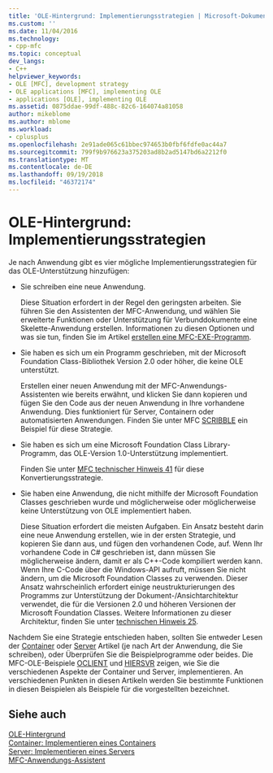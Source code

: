 ```yaml
---
title: 'OLE-Hintergrund: Implementierungsstrategien | Microsoft-Dokumentation'
ms.custom: ''
ms.date: 11/04/2016
ms.technology:
- cpp-mfc
ms.topic: conceptual
dev_langs:
- C++
helpviewer_keywords:
- OLE [MFC], development strategy
- OLE applications [MFC], implementing OLE
- applications [OLE], implementing OLE
ms.assetid: 0875ddae-99df-488c-82c6-164074a81058
author: mikeblome
ms.author: mblome
ms.workload:
- cplusplus
ms.openlocfilehash: 2e91ade065c61bbec974653b0fbf6fdfe0ac44a7
ms.sourcegitcommit: 799f9b976623a375203ad8b2ad5147bd6a2212f0
ms.translationtype: MT
ms.contentlocale: de-DE
ms.lasthandoff: 09/19/2018
ms.locfileid: "46372174"
---
```

# <a name="ole-background-implementation-strategies"></a>OLE-Hintergrund: Implementierungsstrategien

Je nach Anwendung gibt es vier mögliche Implementierungsstrategien für das OLE-Unterstützung hinzufügen:

- Sie schreiben eine neue Anwendung.

     Diese Situation erfordert in der Regel den geringsten arbeiten. Sie führen Sie den Assistenten der MFC-Anwendung, und wählen Sie erweiterte Funktionen oder Unterstützung für Verbunddokumente eine Skelette-Anwendung erstellen. Informationen zu diesen Optionen und was sie tun, finden Sie im Artikel [erstellen eine MFC-EXE-Programm](../mfc/reference/mfc-application-wizard.md).

- Sie haben es sich um ein Programm geschrieben, mit der Microsoft Foundation Class-Bibliothek Version 2.0 oder höher, die keine OLE unterstützt.

     Erstellen einer neuen Anwendung mit der MFC-Anwendungs-Assistenten wie bereits erwähnt, und klicken Sie dann kopieren und fügen Sie den Code aus der neuen Anwendung in Ihre vorhandene Anwendung. Dies funktioniert für Server, Containern oder automatisierten Anwendungen. Finden Sie unter MFC [SCRIBBLE](../visual-cpp-samples.md) ein Beispiel für diese Strategie.

- Sie haben es sich um eine Microsoft Foundation Class Library-Programm, das OLE-Version 1.0-Unterstützung implementiert.

     Finden Sie unter [MFC technischer Hinweis 41](../mfc/tn041-mfc-ole1-migration-to-mfc-ole-2.md) für diese Konvertierungsstrategie.

- Sie haben eine Anwendung, die nicht mithilfe der Microsoft Foundation Classes geschrieben wurde und möglicherweise oder möglicherweise keine Unterstützung von OLE implementiert haben.

     Diese Situation erfordert die meisten Aufgaben. Ein Ansatz besteht darin eine neue Anwendung erstellen, wie in der ersten Strategie, und kopieren Sie dann aus, und fügen den vorhandenen Code, auf. Wenn Ihr vorhandene Code in C# geschrieben ist, dann müssen Sie möglicherweise ändern, damit er als C++-Code kompiliert werden kann. Wenn Ihre C-Code über die Windows-API aufruft, müssen Sie nicht ändern, um die Microsoft Foundation Classes zu verwenden. Dieser Ansatz wahrscheinlich erfordert einige neustrukturierungen des Programms zur Unterstützung der Dokument-/Ansichtarchitektur verwendet, die für die Versionen 2.0 und höheren Versionen der Microsoft Foundation Classes. Weitere Informationen zu dieser Architektur, finden Sie unter [technischen Hinweis 25](../mfc/tn025-document-view-and-frame-creation.md).

Nachdem Sie eine Strategie entschieden haben, sollten Sie entweder Lesen der [Container](../mfc/containers.md) oder [Server](../mfc/servers.md) Artikel (je nach Art der Anwendung, die Sie schreiben), oder Überprüfen Sie die Beispielprogramme oder beides. Die MFC-OLE-Beispiele [OCLIENT](../visual-cpp-samples.md) und [HIERSVR](../visual-cpp-samples.md) zeigen, wie Sie die verschiedenen Aspekte der Container und Server, implementieren. An verschiedenen Punkten in diesen Artikeln werden Sie bestimmte Funktionen in diesen Beispielen als Beispiele für die vorgestellten bezeichnet.

## <a name="see-also"></a>Siehe auch

[OLE-Hintergrund](../mfc/ole-background.md)<br/>
[Container: Implementieren eines Containers](../mfc/containers-implementing-a-container.md)<br/>
[Server: Implementieren eines Servers](../mfc/servers-implementing-a-server.md)<br/>
[MFC-Anwendungs-Assistent](../mfc/reference/mfc-application-wizard.md)

